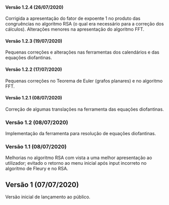 #### Versão 1.2.4 (26/07/2020)
Corrigida a apresentação do fator de expoente 1 no produto das congruências no algoritmo RSA (o qual era necessário para a correção dos cálculos).
Alterações menores na apresentação do algoritmo FFT.

#### Versão 1.2.3 (19/07/2020)
Pequenas correções e alterações nas ferramentas dos calendários e das equações diofantinas.

#### Versão 1.2.2 (17/07/2020)
Pequenas correções no Teorema de Euler (grafos planares) e no algoritmo FFT.

#### Versão 1.2.1 (08/07/2020)
Correção de algumas translações na ferramenta das equações diofantinas.

### Versão 1.2 (08/07/2020)
Implementação da ferramenta para resolução de equações diofantinas.

### Versão 1.1 (08/07/2020)
Melhorias no algoritmo RSA com vista a uma melhor apresentação ao utilizador; evitado o retorno ao menu inicial após input incorreto no algoritmo de Fleury e no RSA.

## Versão 1 (07/07/2020)
Versão inicial de lançamento ao público.